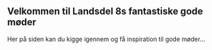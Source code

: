 ## Velkommen til Landsdel 8s fantastiske gode møder

Her på siden kan du kigge igennem og få inspiration til gode møder...
